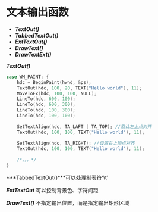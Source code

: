 # 文本输出函数

- ***TextOut()***
- ***TabbedTextOut()***
- ***ExtTextOut()***
- ***DrawText()***
- ***DrawTextExt()***



***TextOut()***

```c++
case WM_PAINT: {
	hdc = BeginPaint(hwnd, &ps);
    TextOut(hdc, 100, 20, TEXT("Hello world"), 11);
    MoveToEx(hdc, 100, 100, NULL);
    LineTo(hdc, 600, 100);
    LineTo(hdc, 600, 300);
    LineTo(hdc, 100, 300);
    LineTo(hdc, 100, 100);
    
    SetTextAlign(hdc, TA_LAFT | TA_TOP); //默认左上点对齐
    TextOut(hdc, 100, 100, TEXT("Hello world"), 11);
    
    SetTextAlign(hdc, TA_RIGHT); //设置右上顶点对齐
    TextOut(hdc, 100, 100, TEXT("Hello world"), 11);
    
    /*。。。*/   
}
```

***TabbedTextOut()***可以处理制表符‘\t'

***ExtTextOut***  可以控制背景色、字符间距

***DrawText()*** 不指定输出位置，而是指定输出矩形区域